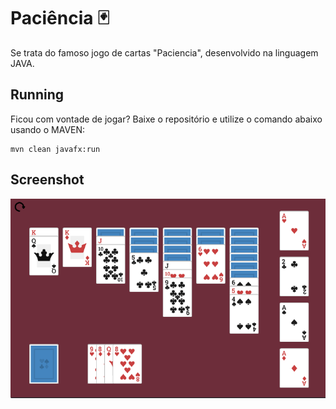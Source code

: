 # Paciência 🃏

Se trata do famoso jogo de cartas "Paciencia", desenvolvido na linguagem JAVA.

## Running

Ficou com vontade de jogar? Baixe o repositório e utilize o comando abaixo usando o MAVEN: 

```
mvn clean javafx:run
```

## Screenshot

<img src="./screenshot.png" width=600>
